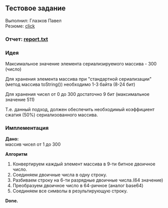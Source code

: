 ## Тестовое задание

Выполнил: Глазков Павел   
Резюме: [click](https://samara.hh.ru/resume/39dc1200ff0cfa41f00039ed1f3567316a6159)


### Отчет: [report.txt](report.txt)

### Идея

Максимальное значение элемента сериализируемого массива - 300 (число)   

Для хранения элемента массива при "стандартной сериализации" (метод массива toString()) необходимо 1-3 байта (8-24 бит)

Для хранения чисел от 0 до 300 достаточно 9 бит (максимальное значение 511)  

Т.е. данный подход, должен обеспечить необходимый коэффициент сжатия (50%) сериализованного массива.

### Имплементация

**Дано:**   
массив чисел от 1 до 300

**Алгоритм**
1. Конвертируем каждый элемент массива в 9-ти битное двоичное число.
2. Соединяем двоичные числа в одну строку.
3. Разбиваем строку на 6-ти разрядные двоичные числа.(64 значение)
4. Преобразуем двоичное число в 64-ричное (аналог base64)
5. Соединяем все символы в результирующую  строку.

**Done.**
